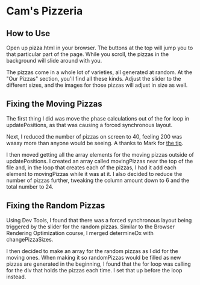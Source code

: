 Cam's Pizzeria
==============

How to Use
----------

Open up pizza.html in your browser. The buttons at the top will jump you to that particular part of the page. While you scroll, the pizzas in the background will slide around with you.

The pizzas come in a whole lot of varieties, all generated at random. At the "Our Pizzas" section, you'll find all these kinds. Adjust the slider to the different sizes, and the images for those pizzas will adjust in size as well.


Fixing the Moving Pizzas
------------------------

The first thing I did was move the phase calculations out of the for loop in updatePositions, as that was causing a forced synchronous layout.

Next, I reduced the number of pizzas on screen to 40, feeling 200 was waaay more than anyone would be seeing. A thanks to Mark for [the tip](https://github.com/udacity/fend-office-hours/tree/master/Web%20Optimization/Effective%20Optimizations%20for%2060%20FPS).

I then moved getting all the array elements for the moving pizzas outside of updatePositions. I created an array called movingPizzas near the top of the file and, in the loop that creates each of the pizzas, I had it add each element to movingPizzas while it was at it. I also decided to reduce the number of pizzas further, tweaking the column amount down to 6 and the total number to 24.


Fixing the Random Pizzas
------------------------

Using Dev Tools, I found that there was a forced synchronous layout being triggered by the slider for the random pizzas. Similar to the Browser Rendering Optimization course, I merged determineDx with changePizzaSizes.

I then decided to make an array for the random pizzas as I did for the moving ones. When making it so randomPizzas would be filled as new pizzas are generated in the beginning, I found that the for loop was calling for the div that holds the pizzas each time. I set that up before the loop instead.
